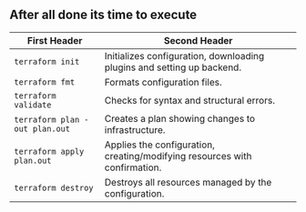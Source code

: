 ## After all done its time to execute

| First Header                   | Second Header                                                              |
| ------------------------------ | -------------------------------------------------------------------------- |
| `terraform init`               | Initializes configuration, downloading plugins and setting up backend.     |
| `terraform fmt`                | Formats configuration files.                                               |
| `terraform validate`           | Checks for syntax and structural errors.                                   |
| `terraform plan -out plan.out` | Creates a plan showing changes to infrastructure.                          |
| `terraform apply plan.out`     | Applies the configuration, creating/modifying resources with confirmation. |
| `terraform destroy`            | Destroys all resources managed by the configuration.                       |
